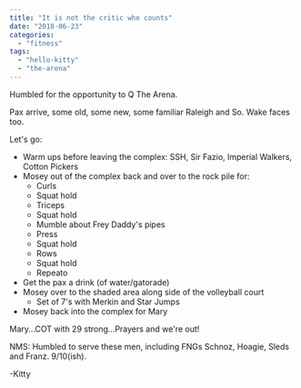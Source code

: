 ```yaml
---
title: "It is not the critic who counts"
date: "2018-06-23"
categories: 
  - "fitness"
tags: 
  - "hello-kitty"
  - "the-arena"
---
```


Humbled for the opportunity to Q The Arena.

Pax arrive, some old, some new, some familiar Raleigh and So. Wake faces too.

Let's go:

- Warm ups before leaving the complex: SSH, Sir Fazio, Imperial Walkers, Cotton Pickers
- Mosey out of the complex back and over to the rock pile for:
    - Curls
    - Squat hold
    - Triceps
    - Squat hold
    - Mumble about Frey Daddy's pipes
    - Press
    - Squat hold
    - Rows
    - Squat hold
    - Repeato
- Get the pax a drink (of water/gatorade)
- Mosey over to the shaded area along side of the volleyball court
    - Set of 7's with Merkin and Star Jumps
- Mosey back into the complex for Mary

Mary...COT with 29 strong...Prayers and we're out!

NMS: Humbled to serve these men, including FNGs Schnoz, Hoagie, Sleds and Franz. 9/10(ish).

\-Kitty
